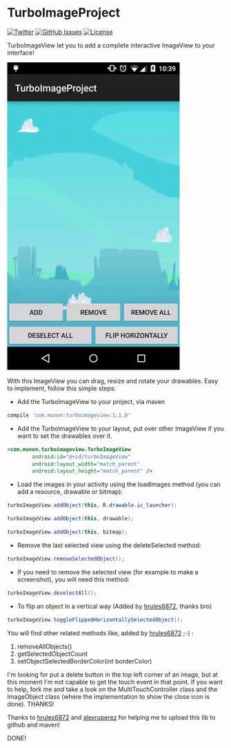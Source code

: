 # TurboImageProject
[![Twitter](http://img.shields.io/badge/contact-@drmunon-red.svg?style=flat)](http://twitter.com/drmunon)
[![GitHub Issues](http://img.shields.io/github/issues/Mun0n/TurboImageProject.svg?style=flat)](http://github.com/Mun0n/TurboImageProject/issues)
[![License](https://img.shields.io/badge/license-MIT-yellow.svg?style=flat)](http://opensource.org/licenses/MIT)


TurboImageView let you to add a complete interactive ImageView to your interface!

![TurboImageView preview](screenshot.gif)

With this ImageView you can drag, resize and rotate your drawables. Easy to implement, follow this simple steps:

* Add the TurboImageView to your project, via maven

```gradle
compile 'com.munon:turboimageview:1.1.0'
```
* Add the TurboImageView to your layout, put over other ImageView if you want to set the drawables over it.

```xml
<com.munon.turboimageview.TurboImageView
        android:id="@+id/turboImageView"
        android:layout_width="match_parent"
        android:layout_height="match_parent" />
```
* Load the images in your activity using the loadImages method (you can add a resource, drawable or bitmap):

```java
turboImageView.addObject(this, R.drawable.ic_launcher);
````

```java
turboImageView.addObject(this, drawable);
````

```java
turboImageView.addObject(this, bitmap);
````

* Remove the last selected view using the deleteSelected method:

```java
turboImageView.removeSelectedObject();
```

* If you need to remove the selected view (for example to make a screenshot), you will need this method:

```java
turboImageView.deselectAll();
```

* To flip an object in a vertical way (Added by [hrules6872](https://github.com/hrules6872), thanks bro)

```java
turboImageView.toggleFlippedHorizontallySelectedObject();
```

You will find other related methods like, added by [hrules6872](https://github.com/hrules6872) ;-) :

1. removeAllObjects()
2. getSelectedObjectCount
3. setObjectSelectedBorderColor(int borderColor)

I'm looking for put a delete button in the top left corner of an image, but at this moment I'm not capable to get the touch event in that point. If you want to help, fork me and take a look on the MultiTouchController class and the ImageObject class (where the implementation to show the close icon is done). THANKS!

Thanks to [hrules6872](https://github.com/hrules6872) and [alexruperez](https://github.com/alexruperez) for helping me to upload this lib to github and maven! 

DONE!

